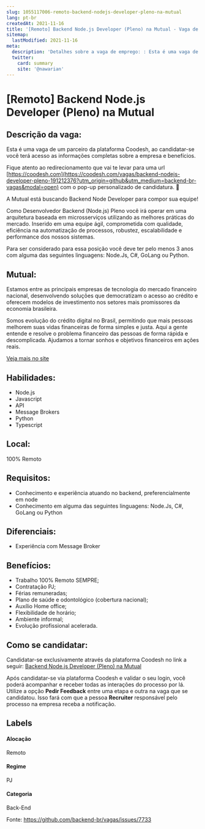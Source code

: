 ```yaml
---
slug: 1055117006-remoto-backend-nodejs-developer-pleno-na-mutual
lang: pt-br
createdAt: 2021-11-16
title: '[Remoto] Backend Node.js Developer (Pleno) na Mutual - Vaga de Emprego'
sitemap:
  lastModified: 2021-11-16
meta:
  description: 'Detalhes sobre a vaga de emprego: : Esta é uma vaga de um parceiro da plataforma Coodesh, ao candidatar-se você terá acesso as informações completas sobre a empresa e benefícios.  Fique atento ao redirecionamento que vai te levar para uma url [https://coodesh.com](https://coodesh.com/vagas/backend-nodejs-developer-pleno-191212376?utm_origin=github&utm_medium=backend-br-vagas&modal=open) com o pop-up personalizado de candidatura. 👋 <p>A Mutual está buscando Backend Node Developer para compor sua equipe!</p> <p></p> <p>Como Desenvolvedor Backend (Node.js) Pleno você irá operar em uma arquitetura baseada em microsserviços utilizando as melhores práticas do mercado. Inserido em uma equipe ágil, comprometida com qualidade, eficiência na automatização de processos, robustez, escalabilidade e performance dos nossos sistemas.</p> <p></p> <p>Para ser considerado para essa posição você deve ter pelo menos 3 anos com alguma das seguintes linguagens: Node.Js, C#, GoLang ou Python.</p>'
  twitter:
    card: summary
    site: '@nawarian'
---
```


# [Remoto] Backend Node.js Developer (Pleno) na Mutual

## Descrição da vaga: 
Esta é uma vaga de um parceiro da plataforma Coodesh, ao candidatar-se você terá acesso as informações completas sobre a empresa e benefícios.


Fique atento ao redirecionamento que vai te levar para uma url [https://coodesh.com](https://coodesh.com/vagas/backend-nodejs-developer-pleno-191212376?utm_origin=github&utm_medium=backend-br-vagas&modal=open) com o pop-up personalizado de candidatura. 👋
<p>A Mutual está buscando Backend Node Developer para compor sua equipe!</p>
<p></p>
<p>Como Desenvolvedor Backend (Node.js) Pleno você irá operar em uma arquitetura baseada em microsserviços utilizando as melhores práticas do mercado. Inserido em uma equipe ágil, comprometida com qualidade, eficiência na automatização de processos, robustez, escalabilidade e performance dos nossos sistemas.</p>
<p></p>
<p>Para ser considerado para essa posição você deve ter pelo menos 3 anos com alguma das seguintes linguagens: Node.Js, C#, GoLang ou Python.</p>

## Mutual: 
 <p>Estamos entre as principais empresas de tecnologia do mercado financeiro nacional, desenvolvendo soluções que democratizam o acesso ao crédito e oferecem modelos de investimento nos setores mais promissores da economia brasileira.</p>
<p>Somos evolução do crédito digital no Brasil, permitindo que mais pessoas melhorem suas vidas financeiras de forma simples e justa. Aqui a gente entende e resolve o problema financeiro das pessoas de forma rápida e descomplicada. Ajudamos a tornar sonhos e objetivos financeiros em ações reais.</p><a href='https://coodesh.com/empresas/mutual'>Veja mais no site</a>

 ## Habilidades: 
 - Node.js 
- Javascript 
- API 
- Message Brokers 
- Python 
- Typescript
## Local: 
 100% Remoto
## Requisitos: 
 - Conhecimento e experiência atuando no backend, preferencialmente em node 
- Conhecimento em alguma das seguintes linguagens: Node.Js, C#, GoLang ou Python
## Diferenciais: 
 - Experiência com Message Broker
## Benefícios: 
 - Trabalho 100% Remoto SEMPRE; 
- Contratação PJ; 
- Férias remuneradas; 
- Plano de saúde e odontológico (cobertura nacional); 
- Auxílio Home office; 
- Flexibilidade de horário; 
- Ambiente informal; 
- Evolução profissional acelerada.
## Como se candidatar:
Candidatar-se exclusivamente através da plataforma Coodesh no link a seguir: [Backend Node.js Developer (Pleno) na Mutual](https://coodesh.com/vagas/backend-nodejs-developer-pleno-191212376?utm_origin=github&utm_medium=backend-br-vagas&modal=open)


Após candidatar-se via plataforma Coodesh e validar o seu login, você poderá acompanhar e receber todas as interações do processo por lá. Utilize a opção **Pedir Feedback** entre uma etapa e outra na vaga que se candidatou. Isso fará com que a pessoa **Recruiter** responsável pelo processo na empresa receba a notificação.
## Labels
#### Alocação
Remoto
#### Regime
PJ
#### Categoria
Back-End

Fonte: https://github.com/backend-br/vagas/issues/7733